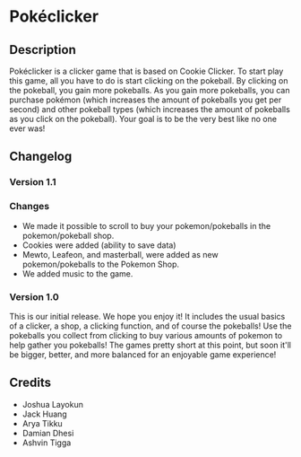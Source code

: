 # Pokéclicker

## Description
Pokéclicker is a clicker game that is based on Cookie Clicker. To start play this game, all you have to do is start clicking on the pokeball. By clicking on the pokeball, you gain more pokeballs. As you gain more pokeballs, you can purchase pokémon (which increases the amount of pokeballs you get per second) and other pokeball types (which increases the amount of pokeballs as you click on the pokeball). Your goal is to be the very best like no one ever was!
<!--
A clicker game, based on Cookie Clicker. Your goal is to be the very best like no one ever was.

## FAQs

### Insert question here?
Insert answer here.

### Insert question here?
Insert answer here.
-->
## Changelog

### Version 1.1


### Changes
* We made it possible to scroll to buy your pokemon/pokeballs in the pokemon/pokeball shop.
* Cookies were added (ability to save data)
* Mewto, Leafeon, and masterball, were added as new pokemon/pokeballs to the Pokemon Shop.
* We added music to the game.



### Version 1.0
This is our initial release. We hope you enjoy it! It includes the usual basics of a clicker, a shop, a clicking function, and of course the pokeballs! Use the pokeballs you collect from clicking to buy various amounts of pokemon to help gather you pokeballs! The games pretty short at this point, but soon it'll be bigger, better, and more balanced for an enjoyable game experience!

## Credits
* Joshua Layokun
* Jack Huang
* Arya Tikku
* Damian Dhesi
* Ashvin Tigga
